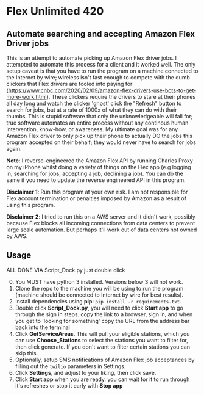 # Flex Unlimited 420 #

## Automate searching and accepting Amazon Flex Driver jobs ##

This is an attempt to automate picking up Amazon Flex driver jobs. I attempted to automate this process for a client and it worked well. The only setup caveat is that you have to run the program on a machine connected to the Internet by wire; wireless isn't fast enough to compete with the dumb clickers that Flex drivers are fooled into paying for (https://www.cnbc.com/2020/02/09/amazon-flex-drivers-use-bots-to-get-more-work.html). These clickers require the drivers to stare at their phones all day long and watch the clicker 'ghost' click the "Refresh" button to search for jobs, but at a rate of 1000x of what they can do with their thumbs. This is stupid software that only the unknowledgeable will fall for; true software automates an entire process without any continous human intervention, know-how, or awareness. My ultimate goal was for any Amazon Flex driver to only pick up their phone to actually DO the jobs this program accepted on their behalf; they would never have to search for jobs again. 

**Note**: I reverse-engineered the Amazon Flex API by running Charles Proxy on my iPhone whilst doing a variety of things on the Flex app (e.g logging in, searching for jobs, accepting a job, declining a job). You can do the same if you need to update the reverse engineered API in this program.

**Disclaimer 1**: Run this program at your own risk. I am not responsible for Flex account termination or penalties imposed by Amazon as a result of using this program. 

**Disclaimer 2**: I tried to run this on a AWS server and it didn't work, possibly because Flex blocks all incoming connections from data centers to prevent large scale automation. But perhaps it'll work out of data centers not owned by AWS. 

## Usage ##

ALL DONE VIA Script_Dock.py just double click

0. You MUST have python 3 installed. Versions below 3 will not work.  
1. Clone the repo to the machine you will be using to run the program (machine should be connected to Internet by wire for best results).
2. Install dependencies using **pip**: `pip install -r requirements.txt`.
3. Double click **Script_Dock.py**, you will need to click **Start app** to go through the sign in steps. copy the link to a browser, sign in, and when you get to 'looking for something' copy the URL from the address bar back into the terminal
4. Click **GetServiceAreas**. This will pull your eligible stations, which you can use **Choose_Stations** to select the stations you want to filter for, then click generate. If you don't want to filter certain stations you can skip this.
5. Optionally, setup SMS notifications of Amazon Flex job acceptances by filling out the `twilio` parameters in  Settings.
6. Click **Settings**, and adjust to your liking, then click save.
7. Click **Start app** when you are ready. you can wait for it to run through it's refreshes or stop it early with **Stop app**



